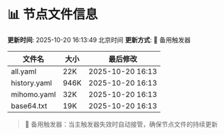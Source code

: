 # 📊 节点文件信息

**更新时间**: 2025-10-20 16:13:49 北京时间
**更新方式**: 🔄 备用触发器

| 文件名 | 大小 | 最后修改 |
|--------|------|----------|
| all.yaml | 22K | 2025-10-20 16:13 |
| history.yaml | 946K | 2025-10-20 16:13 |
| mihomo.yaml | 32K | 2025-10-20 16:13 |
| base64.txt | 19K | 2025-10-20 16:13 |

> 🔄 备用触发器：当主触发器失效时自动接管，确保节点文件的持续更新
